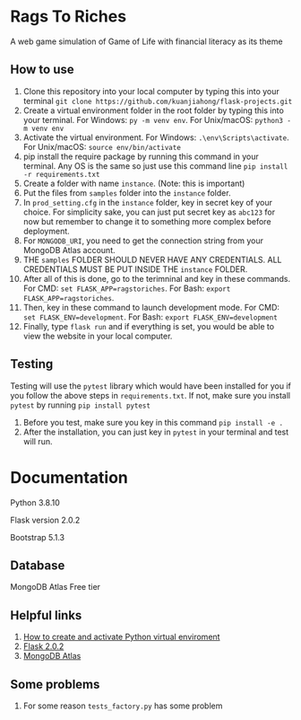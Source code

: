 # Rags To Riches
A web game simulation of Game of Life with financial literacy as its theme

## How to use

1. Clone this repository into your local computer by typing this into your terminal `git clone https://github.com/kuanjiahong/flask-projects.git`
2. Create a virtual environment folder in the root folder by typing this into your terminal. For Windows: `py -m venv env`. For Unix/macOS: `python3 -m venv env`
3. Activate the virtual environment. For Windows: `.\env\Scripts\activate`. For Unix/macOS: `source env/bin/activate`
4. pip install the require package by running this command in your terminal. Any OS is the same so just use this command line `pip install -r requirements.txt`
6. Create a folder with name `instance`. (Note: this is important)
7. Put the files from `samples` folder into the `instance` folder. 
8. In `prod_setting.cfg` in the `instance` folder, key in secret key of your choice. For simplicity sake, you can just put secret key as `abc123` for now but remember to change it to something more complex before deployment.
9. For `MONGODB_URI`, you need to get the connection string from your MongoDB Atlas account.
10. THE `samples` FOLDER SHOULD NEVER HAVE ANY CREDENTIALS. ALL CREDENTIALS MUST BE PUT INSIDE THE `instance` FOLDER.
11. After all of this is done, go to the terimninal and key in these commands. For CMD: `set FLASK_APP=ragstoriches`. For Bash: `export FLASK_APP=ragstoriches`.
12. Then, key in these command to launch development mode. For CMD: `set FLASK_ENV=development`. For Bash: `export FLASK_ENV=development` 
13. Finally, type `flask run` and if everything is set, you would be able to view the website in your local computer.

## Testing

Testing will use the `pytest` library which would have been installed for you if you follow the above steps in `requirements.txt`. If not, make sure you install `pytest` by running `pip install pytest`

1. Before you test, make sure you key in this command `pip install -e .`
2. After the installation, you can just key in `pytest` in your terminal and test will run.

# Documentation
Python 3.8.10

Flask version 2.0.2

Bootstrap 5.1.3

## Database

MongoDB Atlas Free tier

## Helpful links
1. [How to create and activate Python virtual enviroment](https://packaging.python.org/en/latest/guides/installing-using-pip-and-virtual-environments/#creating-a-virtual-environment)
2. [Flask 2.0.2](https://flask.palletsprojects.com/en/2.0.x/)
3. [MongoDB Atlas](https://www.mongodb.com/)


## Some problems

1. For some reason `tests_factory.py` has some problem

